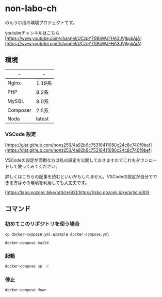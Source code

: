 # non-labo-ch

のんラボ用の環境プロジェクトです。

youtubeチャンネルはこちら [https://www.youtube.com/channel/UCzpY7GBbWJFHA3JVjkgbAjA](https://www.youtube.com/channel/UCzpY7GBbWJFHA3JVjkgbAjA)

## 環境

|-|-|
|---|---|
|Nginx|1.19系|
|PHP|8.2系|
|MySQL|8.0系|
|Composer|2.5系|
|Node|latest|

### VSCode 設定

[https://gist.github.com/nonz250/4a92b6c75318411080c24c8c740f9bef](https://gist.github.com/nonz250/4a92b6c75318411080c24c8c740f9bef)

VSCodeの設定が面倒な方は私の設定を公開しておきますのでこれをダウンロードして使ってみてください。

詳しくはこちらの記事を読むといいかもしれません。VSCodeの設定が自分でできる方はその環境を利用しても大丈夫です。

[https://labo.nozomi.bike/article/83](https://labo.nozomi.bike/article/83)

## コマンド

### 初めてこのリポジトリを使う場合

```shell script
cp docker-compose.yml.example docker-compose.yml

docker-compose build
```

### 起動

```bash
docker-compose up -d
```

### 停止

```bash
docker-compose down
```
